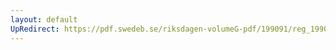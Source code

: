 ```yaml
---
layout: default
UpRedirect: https://pdf.swedeb.se/riksdagen-volumeG-pdf/199091/reg_199091/reg_199091_0674.pdf
---
```


